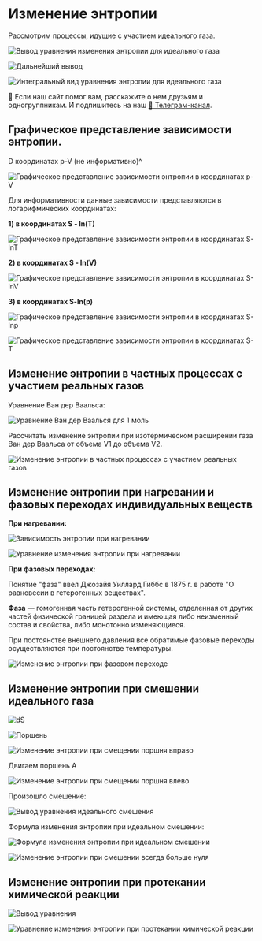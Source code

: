# Изменение энтропии

Рассмотрим процессы, идущие с участием идеального газа.

![Вывод уравнения изменения энтропии для идеального газа](images/izmenenie-ehntropii/izmenenie-ehntropii_clip_image001.png)

![Дальнейший вывод](images/izmenenie-ehntropii/izmenenie-ehntropii_clip_image001_0000.png)

![Интегральный вид уравнения энтропии для идеального газа](images/izmenenie-ehntropii/izmenenie-ehntropii_clip_image001_0001.png)


<div class="pagination-nav__link">🙏 Если наш сайт помог вам, расскажите о нем друзьям и одногруппникам. И подпишитесь на наш <a href="https://t.me/+JfpTv9CJlwQ0MThi">🔗 Телеграм-канал</a>.</div>

## Графическое представление зависимости энтропии.

D координатах p-V (не информативно)^

![Графическое представление зависимости энтропии в координатах p-V](images/izmenenie-ehntropii/izmenenie-ehntropii_clip_image001_0002.png)

Для информативности данные зависимости представляются в логарифмических координатах:

**1) в координатах S - ln(T)**

![Графическое представление зависимости энтропии в координатах S-lnT](images/izmenenie-ehntropii/izmenenie-ehntropii_clip_image001_0003.png)

**2) в координатах S - ln(V)**

![Графическое представление зависимости энтропии в координатах S-lnV](images/izmenenie-ehntropii/izmenenie-ehntropii_clip_image001_0004.png)

**3) в координатах S-ln(p)**

![Графическое представление зависимости энтропии в координатах S-lnp](images/izmenenie-ehntropii/izmenenie-ehntropii_clip_image001_0005.png)

![Графическое представление зависимости энтропии в координатах S-T](images/izmenenie-ehntropii/izmenenie-ehntropii_clip_image001_0006.png)

## Изменение энтропии в частных процессах с участием реальных газов

Уравнение Ван дер Ваальса:

![Уравнение Ван дер Ваалься для 1 моль](images/izmenenie-ehntropii/izmenenie-ehntropii_clip_image001_0007.png)

Рассчитать изменение энтропии при изотермическом расширении газа Ван дер Ваальса от объема V1 до объема V2.

![Изменение энтропии в частных процессах с участием реальных газов](images/izmenenie-ehntropii/izmenenie-ehntropii_clip_image001_0008.png)

## Изменение энтропии при нагревании и фазовых переходах индивидуальных веществ

**При нагревании:**

![Зависимость энтропии при нагревании](images/izmenenie-ehntropii/izmenenie-ehntropii_clip_image001_0009.png)

![Уравнение изменения энтропии при нагревании](images/izmenenie-ehntropii/izmenenie-ehntropii_clip_image001_0010.png)

**При фазовых переходах:**

Понятие "фаза" ввел Джозайя Уиллард Гиббс в 1875 г. в работе "О равновесии в гетерогенных веществах".

**Фаза** — гомогенная часть гетерогенной системы, отделенная от других частей физической границей раздела и имеющая либо неизменный состав и свойства, либо монотонно изменяющиеся.

При постоянстве внешнего давления все обратимые фазовые переходы осуществляются при постоянстве температуры.

![Изменение энтропии при фазовом переходе](images/izmenenie-ehntropii/izmenenie-ehntropii_clip_image001_0012.png)

## Изменение энтропии при смешении идеального газа

![dS](images/izmenenie-ehntropii/izmenenie-ehntropii_clip_image001_0013.png)

![Поршень](images/izmenenie-ehntropii/izmenenie-ehntropii_clip_image001_0014.png)

![Изменение энтропии при смещении поршня вправо](images/izmenenie-ehntropii/izmenenie-ehntropii_clip_image001_0015.png)

Двигаем поршень A

![Изменение энтропии при смещении поршня влево](images/izmenenie-ehntropii/izmenenie-ehntropii_clip_image001_0016.png)

Произошло смешение:

![Вывод уравнения идеального смешения](images/izmenenie-ehntropii/izmenenie-ehntropii_clip_image001_0017.png)

Формула изменения энтропии при идеальном смешении:

![Формула изменения энтропии при идеальном смешении](images/izmenenie-ehntropii/izmenenie-ehntropii_clip_image001_0018.png)

![Изменение энтропии при смешении всегда больше нуля](images/izmenenie-ehntropii/izmenenie-ehntropii_clip_image001_0019.png)

## Изменение энтропии при протекании химической реакции

![Вывод уравнения](images/izmenenie-ehntropii/izmenenie-ehntropii_clip_image001_0021.png)

![Уравнение изменения энтропии при протекании химической реакции](images/izmenenie-ehntropii/izmenenie-ehntropii_clip_image001_0023.png)

